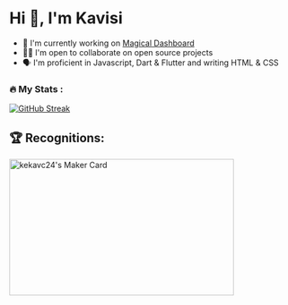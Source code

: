 # Hi 👋, I'm Kavisi

* 🔭 I'm currently working on [Magical Dashboard](https://github.com/kekavc24/magical_dashboard)
* 🕺🏾 I'm open to collaborate on open source projects
* 🗣️ I'm proficient in Javascript, Dart & Flutter and writing HTML & CSS


### :fire: My Stats :

[![GitHub Streak](http://github-readme-streak-stats.herokuapp.com?user=kekavc24&theme=gotham&hide_border=true)](https://git.io/streak-stats)

## :trophy: Recognitions:
<a href="https://makers.appwrite.io/kekavc24">
    <img src="https://appwrite.io/cards/makers/kekavc24" alt="kekavc24's Maker Card"  width="400" 
     height="243.5" />
</a>
